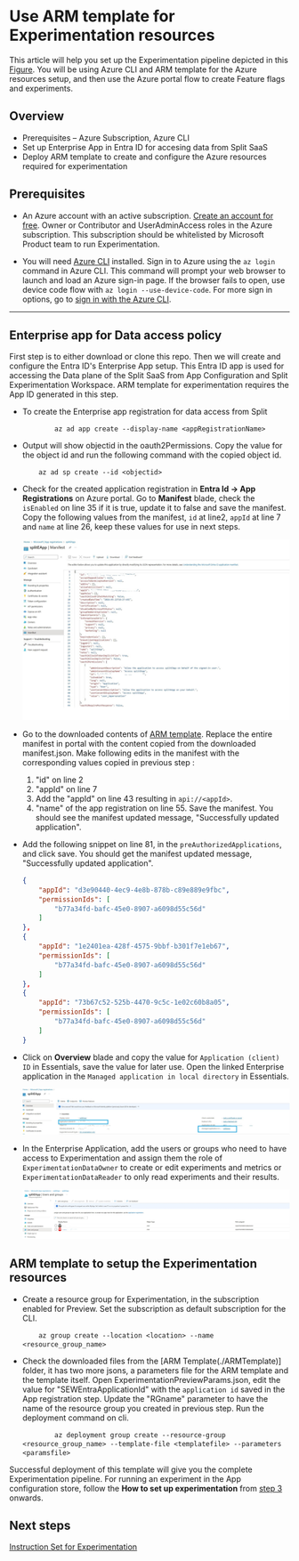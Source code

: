 # Use ARM template for Experimentation resources

This article will help you set up the Experimentation pipeline depicted in this [Figure](./README.md#experimentation-in-azure-app-configuration#experimentation-in-azure-app-configuration). You will be using Azure CLI and ARM template for the Azure resources setup, and then use the Azure portal flow to create Feature flags and experiments.

## Overview

-	Prerequisites – Azure Subscription, Azure CLI <br />
- 	Set up Enterprise App in Entra ID for accesing data from Split SaaS <br/>
- 	Deploy ARM template to create and configure the Azure resources required for experimentation <br />

## Prerequisites

- An Azure account with an active subscription. [Create an account for free](https://azure.microsoft.com/free/dotnet). Owner or Contributor and UserAdminAccess roles in the Azure subscription. This subscription should be whitelisted by Microsoft Product team to run Experimentation.

- You will need [Azure CLI](https://learn.microsoft.com//cli/azure/install-azure-cli) installed. Sign in to Azure using the `az login` command in Azure CLI. This command will prompt your web browser to launch and load an Azure sign-in page. If the browser fails to open, use device code flow with `az login --use-device-code`. For more sign in options, go to [sign in with the Azure CLI](https://learn.microsoft.com/cli/azure/authenticate-azure-cli#sign-into-azure-with-azure-cli).

---

## Enterprise app for Data access policy

First step is to either download or clone this repo. Then we will create and configure the Entra ID's Enterprise App setup. This Entra ID app is used for accessing the Data plane of the Split SaaS from App Configuration and Split Experimentation Workspace. ARM template for experimentation requires the App ID generated in this step.

- To create the Enterprise app registration for data access from Split
  
	```azurecli-interactive
	        az ad app create --display-name <appRegistrationName>
	```
- Output will show objectid in the oauth2Permissions. Copy the value for the object id and run the following command with the copied object id.
  
	```azurecli-interactive
		az ad sp create --id <objectid>
	```
- Check for the created application registration in **Entra Id -> App Registrations** on Azure portal. Go to **Manifest** blade, check the `isEnabled` on line 35 if it is true, update it to false and save the manifest. Copy the following values from the manifest,  `id` at line2, `appId` at line 7 and `name` at line 26, keep these values for use in next steps.

	![Manifest](./Images/ManifestMenu.png)

-  Go to the downloaded contents of [ARM template](./ARMTemplate/). Replace the entire manifest in portal with the content copied from the downloaded manifest.json. Make following edits in the manifest with the corresponding values copied in previous step :
    1. "id" on line 2
    1. "appId" on line 7
    1. Add the "appId" on line 43 resulting in `api://<appId>`.
    1. "name" of the app registration on line 55.
        Save the manifest. You should see the manifest updated message, "Successfully updated application".

- Add the following snippet on line 81, in the `preAuthorizedApplications`, and click save. You should get the manifest updated message, "Successfully updated application".
	```json
	{
		"appId": "d3e90440-4ec9-4e8b-878b-c89e889e9fbc",
		"permissionIds": [
			"b77a34fd-bafc-45e0-8907-a6098d55c56d"
		]
	},
	{
		"appId": "1e2401ea-428f-4575-9bbf-b301f7e1eb67",
		"permissionIds": [
			"b77a34fd-bafc-45e0-8907-a6098d55c56d"
		]
	},
	{
		"appId": "73b67c52-525b-4470-9c5c-1e02c60b8a05",
		"permissionIds": [
			"b77a34fd-bafc-45e0-8907-a6098d55c56d"
		]
	}
	```
- Click on **Overview** blade and copy the value for `Application (client) ID` in Essentials, save the value for later use. Open the linked Enterprise application in the `Managed application in local directory` in Essentials.

	![Overview](./Images/Overview_EApp.png)

-  In the Enterprise Application, add the users or groups who need to have access to Experimentation and assign them the role of `ExperimentationDataOwner` to create or edit experiments and metrics or `ExperimentationDataReader` to only read experiments and their results.

   	![Users and groups](./Images/UsersinEapp.png)

## ARM template to setup the Experimentation resources

- Create a resource group for Experimentation, in the subscription enabled for Preview. Set the subscription as default subscription for the CLI.
  
	```azurecli-interactive
		az group create --location <location> --name <resource_group_name>
	```

- Check the downloaded files from the [ARM Template(./ARMTemplate)] folder, it has two more jsons, a parameters file for the ARM template and the template itself. Open ExperimentationPreviewParams.json, edit the value for "SEWEntraApplicationId" with the `application id` saved in the App registration step. Update the "RGname" parameter to have the name of the resource group you created in previous step. Run the deployment command on cli.

	```azurecli-interactive
	        az deployment group create --resource-group <resource_group_name> --template-file <templatefile> --parameters <paramsfile>
	```
Successful deployment of this template will give you the complete Experimentation pipeline. For running an experiment in the App configuration store, follow the **How to set up experimentation** from [step 3](./how-to-setup-experimentation.md#step-3-create-a-variant-feature-flag-and-enable-telemetry) onwards.  

## Next steps

[Instruction Set for Experimentation](./how-to-setup-experimentation.md#step-3-create-a-variant-feature-flag-and-enable-telemetry)
